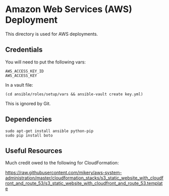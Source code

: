 # Amazon Web Services (AWS) Deployment
This directory is used for AWS deployments.

## Credentials
You will need to put the following vars:
````
AWS_ACCESS_KEY_ID
AWS_ACCESS_KEY
````

In a vault file:
````
(cd ansible/roles/setup/vars && ansible-vault create key.yml)
````

This is ignored by Git.

## Dependencies
````
sudo apt-get install ansible python-pip
sudo pip install boto
````

## Useful Resources
Much credit owed to the following for CloudFormation:

<https://raw.githubusercontent.com/mikery/aws-system-administration/master/cloudformation_stacks/s3_static_website_with_cloudfront_and_route_53/s3_static_website_with_cloudfront_and_route_53.template>
